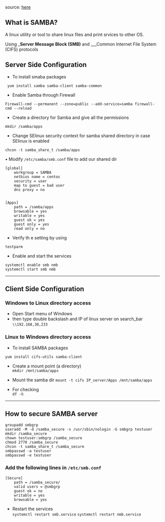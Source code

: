 source: [here](https://youtu.be/q4qTkR2Hc34?si=lA1NAct_siSzkJFC)

## What is SAMBA?
 A linux utility or tool to share linux files and print srvices to other OS.  

 Using ___Server Message Block (SMB)__ and ___Common Internet File System (CIFS) protocols  


 ## Server Side Configuration

- To install smaba packages  

``` yum install samba samba-client samba-common```

- Enable Samba through Firewall  

```Firewall-cmd --permanent --zone=public --add-service=samba firewall-cmd --reload```

- Create a directory for Samba and give all the permissions

```mkdir /samba/apps```

- Change SElinux security context for samba shared directory in case SElinux is enabled

```chcon -t samba_share_t /samba/apps```

• Modify ```/etc/samba/smb.conf``` file to add our shared dir 

```
[global]
    workgroup = SAMBA
    netbios name = centos
    security = user
    map to guest = bad user
    dns proxy = no


[Apps]
    path = /samba/apps
    browsable = yes
    writable = yes
    guest ok = yes
    guest only = yes
    read only = no

```

- Verify th e setting by using  

```testparm```

- Enable and start the services  

```systemctl enable smb nmb```  
```systemctl start smb nmb```

---
## Client Side Configuration

### Windows to Linux directory access

- Open Start menu of Windows
- then type double backslash and IP of linux server on search_bar ```\\192.168,30,233```


### Linux to Windows directory access

- To install SAMBA packages

```yum install cifs-utils samba-client```

- Create a mount point (a directory)  
```mkdir /mnt/samba/apps```

- Mount the samba dir
```mount -t cifs IP_server/Apps /mnt/samba/apps```

- For checking  
```df -h```

---

## How to secure SAMBA server

```groupadd smbgrp```  
```useradd -M -d /samba_secure -s /usr/sbin/nologin -G smbgrp testuser```  
```mkdir /samba_secure```  
```chown testuser:smbgrp /samba_secure```  
```chmod 2770 /samba_secure```  
```chcon -t samba_share_t /samba_secure```  
```smbpasswd -a testuser```  
```smbpasswd -e testuser```  

### Add the following lines in ```/etc/smb.conf```

```
[Secure]
    path = /samba_secure/
    valid users = @smbgrp
    guest ok = no
    writable = yes
    browsable = yes

```
- Restart the services  
```systemctl restart smb.service```
```systemctl restart nmb.service```



